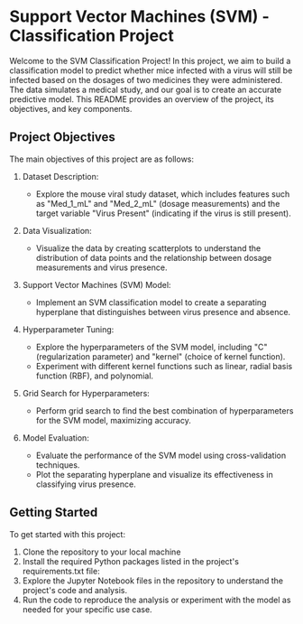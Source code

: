 # Support Vector Machines (SVM) - Classification Project

Welcome to the SVM Classification Project! In this project, we aim to build a classification model to predict whether mice infected with a virus will still be infected based on the dosages of two medicines they were administered. The data simulates a medical study, and our goal is to create an accurate predictive model. This README provides an overview of the project, its objectives, and key components.

## Project Objectives

The main objectives of this project are as follows:

1. Dataset Description:
   - Explore the mouse viral study dataset, which includes features such as "Med_1_mL" and "Med_2_mL" (dosage measurements) and the target variable "Virus Present" (indicating if the virus is still present).

2. Data Visualization:
   - Visualize the data by creating scatterplots to understand the distribution of data points and the relationship between dosage measurements and virus presence.

3. Support Vector Machines (SVM) Model:
   - Implement an SVM classification model to create a separating hyperplane that distinguishes between virus presence and absence.

4. Hyperparameter Tuning:
   - Explore the hyperparameters of the SVM model, including "C" (regularization parameter) and "kernel" (choice of kernel function).
   - Experiment with different kernel functions such as linear, radial basis function (RBF), and polynomial.

5. Grid Search for Hyperparameters:
   - Perform grid search to find the best combination of hyperparameters for the SVM model, maximizing accuracy.

6. Model Evaluation:
   - Evaluate the performance of the SVM model using cross-validation techniques.
   - Plot the separating hyperplane and visualize its effectiveness in classifying virus presence.

## Getting Started

To get started with this project:

1. Clone the repository to your local machine
2. Install the required Python packages listed in the project's requirements.txt file:
3. Explore the Jupyter Notebook files in the repository to understand the project's code and analysis.
4. Run the code to reproduce the analysis or experiment with the model as needed for your specific use case.
